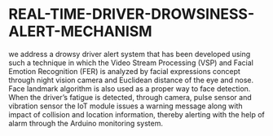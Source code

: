 # REAL-TIME-DRIVER-DROWSINESS-ALERT-MECHANISM
we address a drowsy driver alert system that has been developed using such a technique in which the Video Stream Processing (VSP) and Facial Emotion Recognition (FER) is analyzed by facial expressions concept through night vision camera and Euclidean distance of the eye and nose. Face landmark algorithm is also used as a proper way to face detection. When the driver’s fatigue is detected, through camera, pulse sensor and vibration sensor the IoT module issues a warning message along with impact of collision and location information, thereby alerting with the help of alarm through the Arduino monitoring system.
